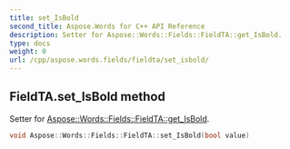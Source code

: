 ```yaml
---
title: set_IsBold
second_title: Aspose.Words for C++ API Reference
description: Setter for Aspose::Words::Fields::FieldTA::get_IsBold. 
type: docs
weight: 0
url: /cpp/aspose.words.fields/fieldta/set_isbold/
---
```

## FieldTA.set_IsBold method


Setter for [Aspose::Words::Fields::FieldTA::get_IsBold](../get_isbold/).

```cpp
void Aspose::Words::Fields::FieldTA::set_IsBold(bool value)
```

